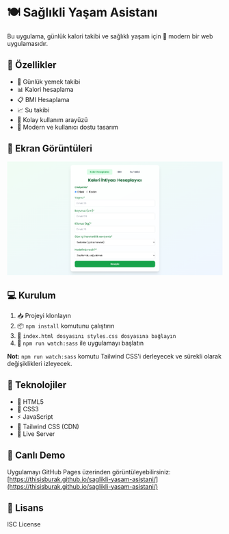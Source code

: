 # 🍽️ Sağlıkli Yaşam Asistanı

Bu uygulama, günlük kalori takibi ve sağlıklı yaşam için 🎯 modern bir web uygulamasıdır.

## 🚀 Özellikler

- 📝 Günlük yemek takibi
- 📊 Kalori hesaplama
- 📋 BMI Hesaplama
- 📈 Su takibi
- 🔄 Kolay kullanım arayüzü
- 🎨 Modern ve kullanıcı dostu tasarım

## 📸 Ekran Görüntüleri

![Ana Sayfa](./screenshots/PC.png)

## 💻 Kurulum

1. 📥 Projeyi klonlayın
2. 📦 `npm install` komutunu çalıştırın
3. 🚀 `index.html dosyasını styles.css dosyasına bağlayın `
4. 🚀 `npm run watch:sass` ile uygulamayı başlatın

**Not:** `npm run watch:sass` komutu Tailwind CSS'i derleyecek ve sürekli olarak değişiklikleri izleyecek.

## 🔧 Teknolojiler

- 📝 HTML5
- 🎨 CSS3
- ⚡ JavaScript
- 🎨 Tailwind CSS (CDN)
- 🔄 Live Server

## 🔗 Canlı Demo

Uygulamayı GitHub Pages üzerinden görüntüleyebilirsiniz: [https://thisisburak.github.io/saglikli-yasam-asistani/](https://thisisburak.github.io/saglikli-yasam-asistani/)

## 📝 Lisans

ISC License
